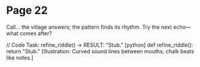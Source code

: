 # Page 22

Call… the village answers; the pattern finds its rhythm.
Try the next echo—what comes after?

// Code Task: refine_riddle() → RESULT: "Stub."
[python]
def refine_riddle():
    return "Stub."
[Illustration: Curved sound lines between mouths; chalk beats like notes.]
